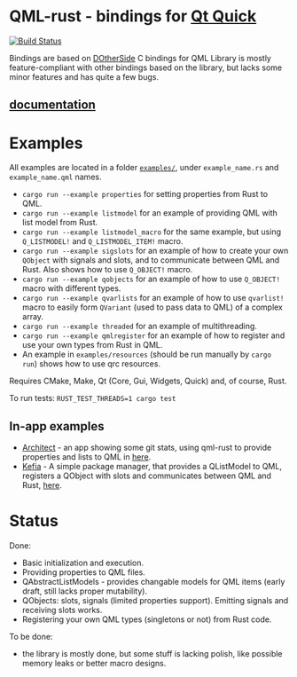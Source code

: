 # QML-rust - bindings for [Qt Quick](http://doc.qt.io/qt-5/qtquick-index.html)
[![Build
Status](https://travis-ci.org/White-Oak/qml-rust.svg?branch=master)](https://travis-ci.org/White-Oak/qml-rust)

Bindings are based on [DOtherSide](https://github.com/filcuc/DOtherSide) C bindings for QML
Library is mostly feature-compliant with other bindings based on the library, but lacks some minor features and has quite a few bugs.

## [documentation](https://white-oak.github.io/qml-rust/qml/)
# Examples
All examples are located in a folder [`examples/`](examples), under `example_name.rs` and `example_name.qml` names.

* `cargo run --example properties` for setting properties from Rust to QML.
* `cargo run --example listmodel` for an example of providing QML with list model from Rust.
* `cargo run --example listmodel_macro` for the same example, but using `Q_LISTMODEL!` and `Q_LISTMODEL_ITEM!` macro.
* `cargo run --example sigslots` for an example of how to create your own `QObject` with signals and slots, and to communicate between QML and Rust. Also shows how to use `Q_OBJECT!` macro.
* `cargo run --example qobjects` for an example of how to use `Q_OBJECT!` macro with different types.
* `cargo run --example qvarlists` for an example of how to use `qvarlist!` macro to easily form `QVariant` (used to pass data to QML) of a complex array.
* `cargo run --example threaded` for an example of multithreading.
* `cargo run --example qmlregister` for an example of how to register and use your own types from Rust in QML.
* An example in `examples/resources` (should be run manually by `cargo run`) shows how to use qrc resources.

Requires CMake, Make, Qt (Core, Gui, Widgets, Quick) and, of course, Rust.

To run tests: `RUST_TEST_THREADS=1 cargo test`
## In-app examples

* [Architect](https://github.com/White-Oak/architect) - an app showing some git stats,
using qml-rust to provide properties and lists to QML in [here](https://github.com/White-Oak/architect/blob/master/src/view/qt.rs).
* [Kefia](https://github.com/White-Oak/kefia) - A simple package manager, that provides a QListModel to QML, registers a QObject with slots and communicates between QML and Rust,
[here](https://github.com/White-Oak/kefia/blob/master/src/view.rs).

# Status
Done:
* Basic initialization and execution.
* Providing properties to QML files.
* QAbstractListModels - provides changable models for QML items (early draft, still lacks proper mutability).
* QObjects: slots, signals (limited properties support). Emitting signals and receiving slots works.
* Registering your own QML types (singletons or not) from Rust code.

To be done:
* the library is mostly done, but some stuff is lacking polish, like possible memory leaks or better macro designs.
